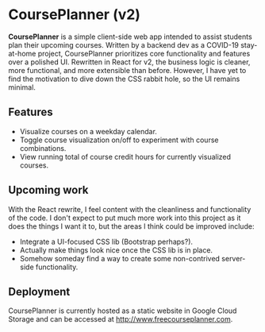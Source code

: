 # CoursePlanner (v2)

**CoursePlanner** is a simple client-side web app intended to assist students plan their upcoming courses. Written by a backend dev as a COVID-19 stay-at-home project, CoursePlanner prioritizes core functionality and features over a polished UI. Rewritten in React for v2, the business logic is cleaner, more functional, and more extensible than before. However, I have yet to find the motivation to dive down the CSS rabbit hole, so the UI remains minimal.

## Features

- Visualize courses on a weekday calendar.
- Toggle course visualization on/off to experiment with course combinations.
- View running total of course credit hours for currently visualized courses.

## Upcoming work

With the React rewrite, I feel content with the cleanliness and functionality of the code. I don't expect to put much more work into this project as it does the things I want it to, but the areas I think could be improved include:

- Integrate a UI-focused CSS lib (Bootstrap perhaps?).
- Actually make things look nice once the CSS lib is in place.
- Somehow someday find a way to create some non-contrived server-side functionality.

## Deployment

CoursePlanner is currently hosted as a static website in Google Cloud Storage and can be accessed at http://www.freecourseplanner.com.